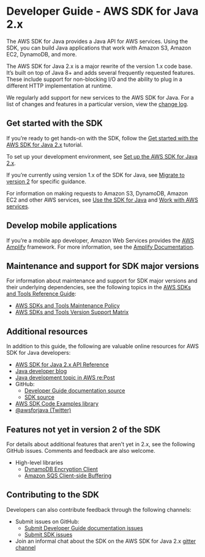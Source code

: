 # Developer Guide \- AWS SDK for Java 2\.x<a name="home"></a>

The AWS SDK for Java provides a Java API for AWS services\. Using the SDK, you can build Java applications that work with Amazon S3, Amazon EC2, DynamoDB, and more\.

The AWS SDK for Java 2\.x is a major rewrite of the version 1\.x code base\. It’s built on top of Java 8\+ and adds several frequently requested features\. These include support for non\-blocking I/O and the ability to plug in a different HTTP implementation at runtime\.

We regularly add support for new services to the AWS SDK for Java\. For a list of changes and features in a particular version, view the [change log](https://github.com/aws/aws-sdk-java-v2/blob/master/CHANGELOG.md)\.

## Get started with the SDK<a name="get-started-with-the-sdk-java-2-x"></a>

If you’re ready to get hands\-on with the SDK, follow the [Get started with the AWS SDK for Java 2\.x](get-started.md) tutorial\.

To set up your development environment, see [Set up the AWS SDK for Java 2\.x](setup.md)\.

If you’re currently using version 1\.x of the SDK for Java, see [Migrate to version 2](migration.md) for specific guidance\.

For information on making requests to Amazon S3, DynamoDB, Amazon EC2 and other AWS services, see [Use the SDK for Java](using.md) and [Work with AWS services](examples.md)\.

## Develop mobile applications<a name="developing-aws-applications-for-mobile"></a>

If you’re a mobile app developer, Amazon Web Services provides the [AWS Amplify](http://aws.amazon.com/amplify/) framework\. For more information, see the [Amplify Documentation](https://docs.amplify.aws/start/q/integration/android/)\.

## Maintenance and support for SDK major versions<a name="maintenance-and-support-for-sdk-major-versions"></a>

For information about maintenance and support for SDK major versions and their underlying dependencies, see the following topics in the [AWS SDKs and Tools Reference Guide](https://docs.aws.amazon.com/sdkref/latest/guide/overview.html): 
+  [AWS SDKs and Tools Maintenance Policy](https://docs.aws.amazon.com/sdkref/latest/guide/maint-policy.html) 
+  [AWS SDKs and Tools Version Support Matrix](https://docs.aws.amazon.com/sdkref/latest/guide/version-support-matrix.html) 

## Additional resources<a name="additional-resources"></a>

In addition to this guide, the following are valuable online resources for AWS SDK for Java developers:
+  [AWS SDK for Java 2\.x API Reference](http://docs.aws.amazon.com/sdk-for-java/latest/reference/) 
+  [Java developer blog](http://aws.amazon.com/blogs/developer/category/java) 
+  [Java development topic in AWS re:Post](http://forums.aws.amazon.com/forum.jspa?forumID=70) 
+ GitHub:
  +  [Developer Guide documentation source](https://github.com/awsdocs/aws-java-developer-guide-v2) 
  +  [SDK source](https://github.com/aws/aws-sdk-java-v2) 
+ [AWS SDK Code Examples library](https://docs.aws.amazon.com/code-library/latest/ug/what-is-code-library.html) 
+  [@awsforjava \(Twitter\)](https://twitter.com/awsforjava) 

## Features not yet in version 2 of the SDK<a name="features-notyet"></a>

For details about additional features that aren't yet in 2\.x, see the following GitHub issues\. Comments and feedback are also welcome\.
+ High\-level libraries
  +  [DynamoDB Encryption Client](https://github.com/aws/aws-sdk-java-v2/issues/34) 
  +  [Amazon SQS Client\-side Buffering](https://github.com/aws/aws-sdk-java-v2/issues/848) 

## Contributing to the SDK<a name="contributing-to-the-sdk"></a>

Developers can also contribute feedback through the following channels:
+ Submit issues on GitHub:
  +  [Submit Developer Guide documentation issues](https://github.com/awsdocs/aws-java-developer-guide-v2/issues) 
  +  [Submit SDK issues](https://github.com/aws/aws-sdk-java-v2/issues) 
+ Join an informal chat about the SDK on the AWS SDK for Java 2\.x [gitter channel](https://gitter.im/aws/aws-sdk-java-v2) 